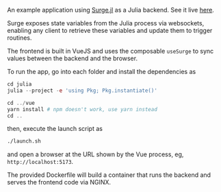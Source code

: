 An example application using [Surge.jl](https://github.com/sciflydev/surge.jl) as a Julia backend. See it live [here](https://iris.carryall.app).

Surge exposes state variables from the Julia process via websockets, enabling any client to retrieve these variables and update them to trigger routines.

The frontend is built in VueJS and uses the composable `useSurge` to sync values between the backend and the browser.

To run the app, go into each folder and install the dependencies as

```julia
cd julia
julia --project -e 'using Pkg; Pkg.instantiate()'

cd ../vue
yarn install # npm doesn't work, use yarn instead
cd ..
```

then, execute the launch script as

```sh
./launch.sh
```

and open a browser at the URL shown by the Vue process, eg, `http://localhost:5173`.

The provided Dockerfile will build a container that runs the backend and serves the frontend code via NGINX.
